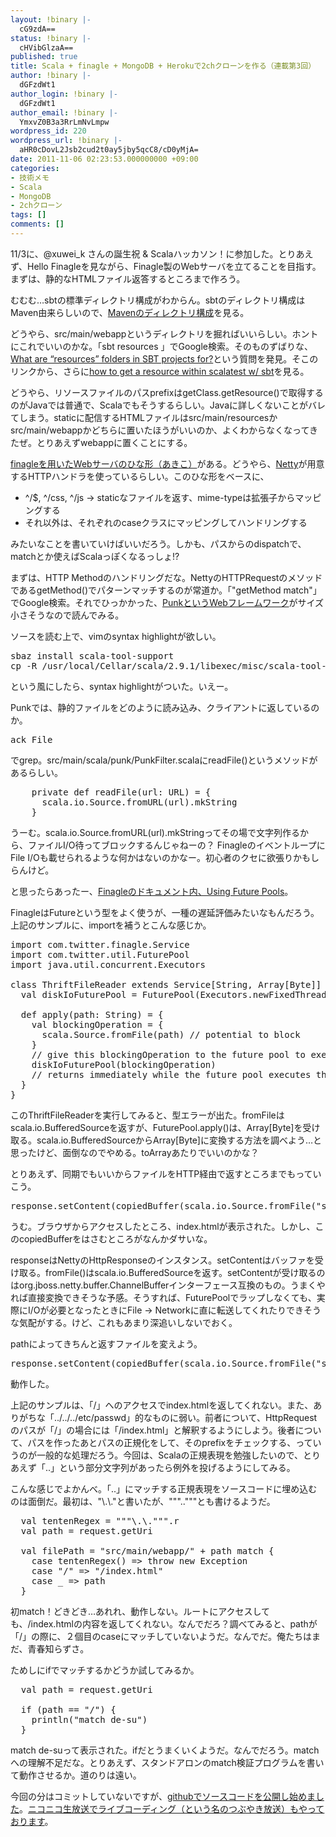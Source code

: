 ```yaml
---
layout: !binary |-
  cG9zdA==
status: !binary |-
  cHVibGlzaA==
published: true
title: Scala + finagle + MongoDB + Herokuで2chクローンを作る（連載第3回）
author: !binary |-
  dGFzdWt1
author_login: !binary |-
  dGFzdWt1
author_email: !binary |-
  YmxvZ0B3a3RrLmNvLmpw
wordpress_id: 220
wordpress_url: !binary |-
  aHR0cDovL2Jsb2cud2t0ay5jby5qcC8/cD0yMjA=
date: 2011-11-06 02:23:53.000000000 +09:00
categories:
- 技術メモ
- Scala
- MongoDB
- 2chクローン
tags: []
comments: []
---
```

11/3に、@xuwei_k さんの誕生祝 &amp; Scalaハッカソン！に参加した。とりあえず、Hello Finagleを見ながら、Finagle製のWebサーバを立てることを目指す。まずは、静的なHTMLファイル返答するところまで作ろう。

むむむ&hellip;sbtの標準ディレクトリ構成がわからん。sbtのディレクトリ構成はMaven由来らしいので、<a href="http://maven.apache.org/guides/introduction/introduction-to-the-standard-directory-layout.html">Mavenのディレクトリ構成</a>を見る。

どうやら、src/main/webappというディレクトリを掘ればいいらしい。ホントにこれでいいのかな。「sbt resources 」でGoogle検索。そのものずばりな、<a href="http://stackoverflow.com/questions/3868708/what-are-resources-folders-in-sbt-projects-for">What are &ldquo;resources&rdquo; folders in SBT projects for?</a>という質問を発見。そこのリンクから、さらに<a href="http://stackoverflow.com/questions/5285898/how-to-get-a-resource-within-scalatest-w-sbt">how to get a resource within scalatest w/ sbt</a>を見る。

どうやら、リソースファイルのパスprefixはgetClass.getResource()で取得するのがJavaでは普通で、Scalaでもそうするらしい。Javaに詳しくないことがバレてしまう。staticに配信するHTMLファイルはsrc/main/resourcesかsrc/main/webappかどちらに置いたほうがいいのか、よくわからなくなってきたぜ。とりあえずwebappに置くことにする。

<a href="https://github.com/twitter/finagle/blob/master/finagle-example/src/main/scala/com/twitter/finagle/example/http/HttpServer.scala">finagleを用いたWebサーバのひな形（あきこ）</a>がある。どうやら、<a href="http://www.jboss.org/netty">Netty</a>が用意するHTTPハンドラを使っているらしい。このひな形をベースに、
<ul>
	<li>^/$, ^/css, ^/js -> staticなファイルを返す、mime-typeは拡張子からマッピングする</li>
	<li>それ以外は、それぞれのcaseクラスにマッピングしてハンドリングする</li>
</ul>
みたいなことを書いていけばいいだろう。しかも、パスからのdispatchで、matchとか使えばScalaっぽくなるっしょ!?

まずは、HTTP Methodのハンドリングだな。NettyのHTTPRequestのメソッドであるgetMethod()でパターンマッチするのが常道か。「"getMethod match"」でGoogle検索。それでひっかかった、<a href="http://code.google.com/p/punk/">PunkというWebフレームワーク</a>がサイズ小さそうなので読んでみる。

ソースを読む上で、vimのsyntax highlightが欲しい。
<pre class="syntax bash">sbaz install scala-tool-support
cp -R /usr/local/Cellar/scala/2.9.1/libexec/misc/scala-tool-support/vim/ ~/.vim</pre>
という風にしたら、syntax highlightがついた。いえー。

Punkでは、静的ファイルをどのように読み込み、クライアントに返しているのか。
<pre class="syntax bash">ack File</pre>
でgrep。src/main/scala/punk/PunkFilter.scalaにreadFile()というメソッドがあるらしい。
<pre class="syntax scala">    private def readFile(url: URL) = {
      scala.io.Source.fromURL(url).mkString
    }</pre>
うーむ。scala.io.Source.fromURL(url).mkStringってその場で文字列作るから、ファイルI/O待ってブロックするんじゃねーの？
FinagleのイベントループにFile I/Oも載せられるような何かはないのかなー。初心者のクセに欲張りかもしらんけど。

と思ったらあったー、<a href="https://github.com/twitter/finagle#Using%20Future%20Pools">Finagleのドキュメント内、Using Future Pools</a>。

FinagleはFutureという型をよく使うが、一種の遅延評価みたいなもんだろう。上記のサンプルに、importを補うとこんな感じか。
<pre class="syntax scala">import com.twitter.finagle.Service
import com.twitter.util.FuturePool
import java.util.concurrent.Executors

class ThriftFileReader extends Service[String, Array[Byte]] {
  val diskIoFuturePool = FuturePool(Executors.newFixedThreadPool(4))

  def apply(path: String) = {
    val blockingOperation = {
      scala.Source.fromFile(path) // potential to block
    }
    // give this blockingOperation to the future pool to execute
    diskIoFuturePool(blockingOperation)
    // returns immediately while the future pool executes the operation on a different thread
  }
}</pre>
このThriftFileReaderを実行してみると、型エラーが出た。fromFileはscala.io.BufferedSourceを返すが、FuturePool.apply()は、Array[Byte]を受け取る。scala.io.BufferedSourceからArray[Byte]に変換する方法を調べよう&hellip;と思ったけど、面倒なのでやめる。toArrayあたりでいいのかな？

とりあえず、同期でもいいからファイルをHTTP経由で返すところまでもっていこう。
<pre class="syntax scala">response.setContent(copiedBuffer(scala.io.Source.fromFile("src/main/webapp/index.html").mkString, UTF_8))</pre>
うむ。ブラウザからアクセスしたところ、index.htmlが表示された。しかし、このcopiedBufferをはさむところがなんかダサいな。

responseはNettyのHttpResponseのインスタンス。setContentはバッファを受け取る。fromFile()はscala.io.BufferedSourceを返す。setContentが受け取るのはorg.jboss.netty.buffer.ChannelBufferインターフェース互換のもの。うまくやれば直接変換できそうな予感。そうすれば、FuturePoolでラップしなくても、実際にI/Oが必要となったときにFile -> Networkに直に転送してくれたりできそうな気配がする。けど、これもあまり深追いしないでおく。

pathによってきちんと返すファイルを変えよう。
<pre class="syntax scala">response.setContent(copiedBuffer(scala.io.Source.fromFile("src/main/webapp" + request.getUri).mkString, UTF_8))</pre>
動作した。

上記のサンプルは、「/」へのアクセスでindex.htmlを返してくれない。また、ありがちな「../../../etc/passwd」的なものに弱い。前者について、HttpRequestのパスが「/」の場合には「/index.html」と解釈するようにしよう。後者について、パスを作ったあとパスの正規化をして、そのprefixをチェックする、っていうのが一般的な処理だろう。今回は、Scalaの正規表現を勉強したいので、とりあえず「..」という部分文字列があったら例外を投げるようにしてみる。

こんな感じでよかんべ。「..」にマッチする正規表現をソースコードに埋め込むのは面倒だ。最初は、"\\.\\."と書いたが、"""\.\."""とも書けるようだ。
<pre class="syntax scala">  val tentenRegex = """\.\.""".r
  val path = request.getUri

  val filePath = "src/main/webapp/" + path match {
    case tentenRegex() => throw new Exception
    case "/" => "/index.html"
    case _ => path
  }</pre>
初match！どきどき&hellip;あれれ、動作しない。ルートにアクセスしても、/index.htmlの内容を返してくれない。なんでだろ？調べてみると、pathが「/」の際に、２個目のcaseにマッチしていないようだ。なんでだ。俺たちはまだ、青春知らずさ。

ためしにifでマッチするかどうか試してみるか。
<pre class="syntax scala">  val path = request.getUri

  if (path == "/") {
    println("match de-su")
  }</pre>
match de-suって表示された。ifだとうまくいくようだ。なんでだろう。matchへの理解不足だな。とりあえず、スタンドアロンのmatch検証プログラムを書いて動作させるか。道のりは遠い。

今回の分はコミットしていないですが、<a href="https://github.com/gunyarakun/clone2ch">githubでソースコードを公開し始めました</a>。<a href="http://com.nicovideo.jp/community/co1170019">ニコニコ生放送でライブコーディング（という名のつぶやき放送）もやっております</a>。
